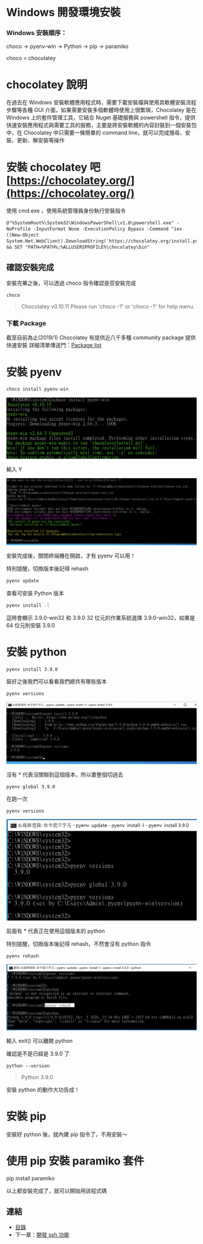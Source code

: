 # Windows 開發環境安裝

### Windows 安裝順序：
choco → pyenv-win → Python → pip → paramiko

choco = chocolatey

# chocolatey 說明
在過去在 Windows 安裝軟體應用程式時，需要下載安裝檔與使用其軟體安裝流程步驟等各種 GUI 介面，如果需要安裝多個軟體時使用上很繁瑣，Chocolatey 是在 Windows 上的套件管理工具，它結合 Nuget 基礎服務與 powershell 指令，提供快速安裝應用程式與需要工具的服務，主要是將安裝軟體的內容封裝到一個安裝包中，在 Chocolatey 中只需要一條簡單的 command line，就可以完成搜尋、安裝、更新、解安裝等操作

# 安裝 chocolatey 吧 [https://chocolatey.org/](https://chocolatey.org/)
使用 cmd.exe ，使用系統管理員身份執行安裝指令
``` Shell
@"%SystemRoot%\System32\WindowsPowerShell\v1.0\powershell.exe" -NoProfile -InputFormat None -ExecutionPolicy Bypass -Command "iex ((New-Object System.Net.WebClient).DownloadString('https://chocolatey.org/install.ps1'))" && SET "PATH=%PATH%;%ALLUSERSPROFILE%\chocolatey\bin"
```

## 確認安裝完成
安裝完畢之後，可以透過 choco 指令確認是否安裝完成
```Shell
choco
```
> Chocolatey v0.10.11
Please run 'choco -?' or 'choco <command> -?' for help menu.

### 下載 Package
截至目前為止(2019/1) Chocolatey 有提供近八千多種 community package 提供快速安裝
詳細清單傳送門：[Package list](https://chocolatey.org/packages)

# 安裝 pyenv

```bash
choco install pyenv-win
```
![](images/00-Windows_pyenv-win.png)

輸入 Y

![](images/00-Windows_pyenv-win-Y.png)

安裝完成後，關閉終端機在開啟，才有 pyenv 可以用！

特別提醒，切換版本後記得 rehash
```bash
pyenv update
```

查看可安装 Python 版本
```bash
pyenv install -l
```

這時會顯示 3.9.0-win32 和 3.9.0
32 位元的作業系統選擇 3.9.0-win32，如果是 64 位元則安裝 3.9.0
# 安裝 python

```
pyenv install 3.9.0
```

裝好之後我們可以看看我們總共有哪些版本

```
pyenv versions
```
![](images/00-Windows_pyenv-versions-1.png)

沒有 * 代表沒關聯到這個版本，所以要整個切過去

```
pyenv global 3.9.0
```

在跑一次

```
pyenv versions
```

![](images/00-Windows_pyenv-versions-2.png)

前面有 * 代表正在使用這個版本的 python

特別提醒，切換版本後記得 rehash，不然會沒有 python 指令

```bash
pyenv rehash
```

![](images/00-Windows_rehash.png)


輸入 exit() 可以離開 python

確認是不是已經是 3.9.0 了

```
python --version
```

> Python 3.9.0

安裝 python 的動作大功告成！

# **安裝 pip**

安裝好 python 後，就內建 pip 指令了，不用安裝～

# **使用 pip 安裝 paramiko 套件**

pip install paramiko

以上都安裝完成了，就可以開始用該程式碼

## 連結

- [目錄](directory.md)
- 下一章：[開發 ssh 功能](01.1.md)
